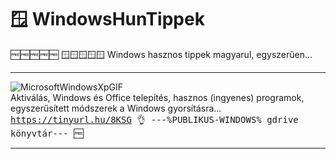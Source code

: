 # 🪟 WindowsHunTippek
🆓🆓🆓🆓🆓 🪟🪟🪟🪟🪟 Windows hasznos tippek magyarul, egyszerűen...<hr>
![MicrosoftWindowsXpGIF](https://github.com/user-attachments/assets/04ee81b1-2be0-4aec-a4e1-d5866545edbc) <br>Aktiválás, Windows és Office telepítés, hasznos (ingyenes) programok, egyszerűsített módszerek a Windows gyorsításra...
<br><tt font-weight="bold"><a href="https://tinyurl.hu/8KSG">https://tinyurl.hu/8KSG 👌 ---%PUBLIKUS-WINDOWS% gdrive könyvtár--- 🆓 </a></tt>
<hr>

